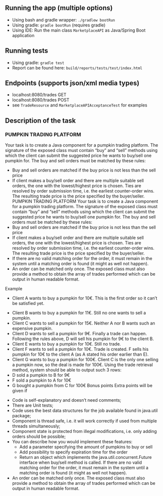## Running the app (multiple options)
- Using bash and gradle wrapper: ```./gradlew bootRun```
- Using gradle: ```gradle bootRun``` (requires gradle)
- Using IDE: Run the main class ```MarketplaceAPI``` as Java/Spring Boot application

## Running tests
- Using gradle: ```gradle test```
- Report can be found here: ```build/reports/tests/test/index.html```

## Endpoints (supports json/xml media types)
- localhost:8080/trades GET
- localhost:8080/trades POST
- see ```TradeResource``` and ```MarketplaceAPIAcceptanceTest``` for examples

## Description of the task
### PUMPKIN TRADING PLATFORM
Your task is to create a Java component for a pumpkin trading platform. The signature of the exposed class must contain “buy” and “sell” methods using which the client can submit the suggested price he wants to buy/sell one pumpkin for. The buy and sell orders must be matched by these rules:
- Buy and sell orders are matched if the buy price is not less than the sell price
- If client makes a buy/sell order and there are multiple suitable sell orders, the one with the lowest/highest price is chosen. Ties are resolved by order submission time, i.e. the earliest counter-order wins. The resulting trade price is the price specified by the buyer/seller.
PUMPKIN TRADING PLATFORM
Your task is to create a Java component for a pumpkin trading platform. The signature of the exposed class must contain “buy” and “sell” methods using which the client can submit the suggested price he wants to buy/sell one pumpkin for. The buy and sell orders must be matched by these rules:
- Buy and sell orders are matched if the buy price is not less than the sell price
- If client makes a buy/sell order and there are multiple suitable sell orders, the one with the lowest/highest price is chosen. Ties are resolved by order submission time, i.e. the earliest counter-order wins. The resulting trade price is the price specified by the buyer/seller.
- If there are no valid matching order for the order, it must remain in the system until a matching order is found (it might as well not happen).
- An order can be matched only once.
The exposed class must also provide a method to obtain the array of trades performed which can be output in human readable format.

Example
- Client A wants to buy a pumpkin for 10€. This is the first order so it can’t be satisfied yet.
* Client B wants to buy a pumpkin for 11€. Still no one wants to sell a pumpkin.
* Client C wants to sell a pumpkin for 15€. Neither A nor B wants such an expensive pumpkin.
* Client D wants to sell a pumpkin for 9€. Finally a trade can happen. Following the rules above, D will sell his pumpkin for 9€ to the client B.
* Client E wants to buy a pumpkin for 10€. Still no trade.
* Client F wants to sell a pumpkin for 10€. Trade is created. F sells his pumpkin for 10€ to the client A (as A stated his order earlier than E).
* Client G wants to buy a pumpkin for 100€. Client C is the only one selling a pumpkin now, so the deal is made for 100€.
Using the trade retrieval method, system should be able to output such 3 rows:
* D sold a pumpkin to B for 9€
* F sold a pumpkin to A for 10€
* G bought a pumpkin from C for 100€
Bonus points
Extra points will be given if
- Code is self-explanatory and doesn’t need comments;
- There are Unit tests;
- Code uses the best data structures for the job available found in java.util package;
- Component is thread safe, i.e. it will work correctly if used from multiple threads simultaneously;
- Component state is protected from illegal modifications, i.e. only adding orders should be possible;
- You can describe how you would implement these features:
    - Add a parameter specifying the amount of pumpkins to buy or sell
    - Add possibility to specify expiration time for the order
    - Return an object which implements the java.util.concurrent.Future interface when buy/sell method is called.
If there are no valid matching order for the order, it must remain in the system until a matching order is found (it might as well not happen).
- An order can be matched only once.
The exposed class must also provide a method to obtain the array of trades performed which can be output in human readable format.
